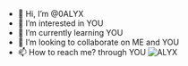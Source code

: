 - 👋 Hi, I’m @0ALYX
- 👀 I’m interested in YOU
- 🌱 I’m currently learning YOU
- 💞️ I’m looking to collaborate on ME and YOU
- 📫 How to reach me? through YOU
![ALYX](https://user-images.githubusercontent.com/114725662/193208996-b071e40a-71d1-4f3a-bdb8-ff2bbcfe64c5.jpg)


<!---
0ALYX/0ALYX is a ✨ special ✨ repository because its `README.md` (this file) appears on your GitHub profile.
You can click the Preview link to take a look at your changes.
--->
